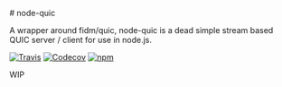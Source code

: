 # node-quic

A wrapper around fidm/quic, node-quic is a dead simple stream based QUIC server / client for use in node.js.

[![Travis](https://img.shields.io/travis/aaronik/node-quic.svg)](https://travis-ci.org/aaronik/node-quic)
[![Codecov](https://img.shields.io/codecov/c/github/aaronik/node-quic.svg)](https://codecov.io/gh/aaronik/node-quic)
[![npm](https://img.shields.io/npm/v/node-quic.svg)](https://npmjs.com/package/node-quic)

WIP
